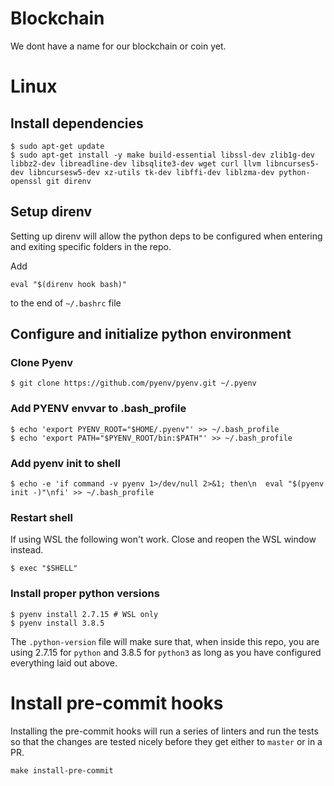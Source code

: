 # Blockchain
We dont have a name for our blockchain or coin yet.


# Linux

## Install dependencies
```
$ sudo apt-get update
$ sudo apt-get install -y make build-essential libssl-dev zlib1g-dev libbz2-dev libreadline-dev libsqlite3-dev wget curl llvm libncurses5-dev libncursesw5-dev xz-utils tk-dev libffi-dev liblzma-dev python-openssl git direnv
```

## Setup direnv
Setting up direnv will allow the python deps to be configured when entering
and exiting specific folders in the repo.

Add 
```
eval "$(direnv hook bash)"
```
to the end of `~/.bashrc` file


## Configure and initialize python environment

### Clone Pyenv
```
$ git clone https://github.com/pyenv/pyenv.git ~/.pyenv
```

### Add PYENV envvar to .bash_profile
```
$ echo 'export PYENV_ROOT="$HOME/.pyenv"' >> ~/.bash_profile
$ echo 'export PATH="$PYENV_ROOT/bin:$PATH"' >> ~/.bash_profile
```
### Add pyenv init to shell
```
$ echo -e 'if command -v pyenv 1>/dev/null 2>&1; then\n  eval "$(pyenv init -)"\nfi' >> ~/.bash_profile
```

### Restart shell
If using WSL the following won't work. Close and reopen the WSL window instead.
```
$ exec "$SHELL"
```

### Install proper python versions
```
$ pyenv install 2.7.15 # WSL only
$ pyenv install 3.8.5
```

The `.python-version` file will make sure that, when inside this repo, you are using 2.7.15
for `python` and 3.8.5 for `python3` as long as you have configured everything laid out above.


# Install pre-commit hooks

Installing the pre-commit hooks will run a series of linters and run the tests so that the changes are
tested nicely before they get either to `master` or in a PR.

```
make install-pre-commit
```
